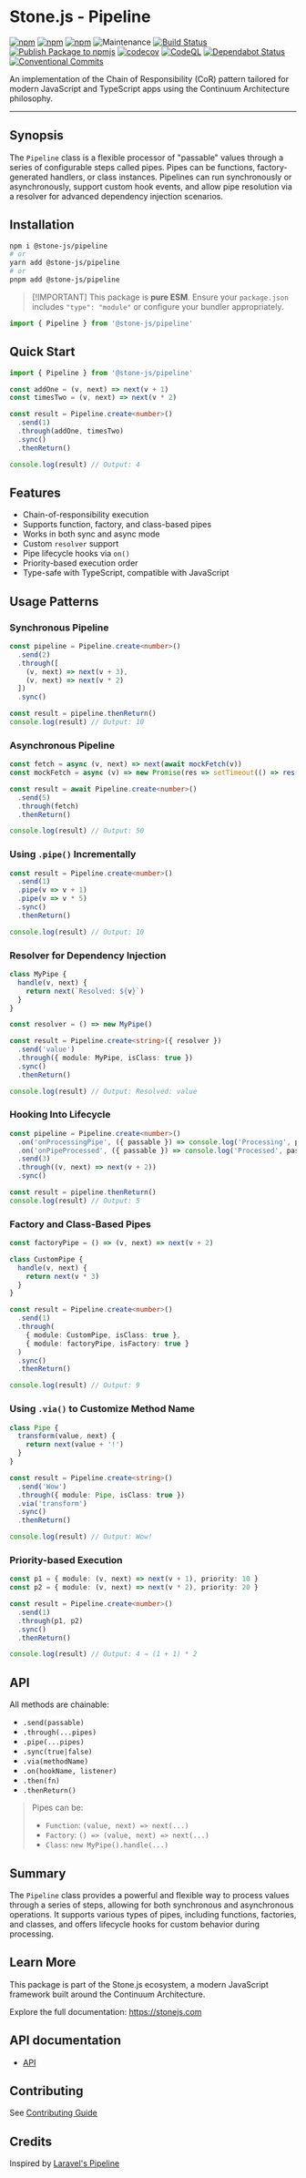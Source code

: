 # Stone.js - Pipeline

[![npm](https://img.shields.io/npm/l/@stone-js/pipeline)](https://opensource.org/licenses/MIT)
[![npm](https://img.shields.io/npm/v/@stone-js/pipeline)](https://www.npmjs.com/package/@stone-js/pipeline)
[![npm](https://img.shields.io/npm/dm/@stone-js/pipeline)](https://www.npmjs.com/package/@stone-js/pipeline)
![Maintenance](https://img.shields.io/maintenance/yes/2025)
[![Build Status](https://github.com/stonemjs/pipeline/actions/workflows/main.yml/badge.svg)](https://github.com/stonemjs/pipeline/actions/workflows/main.yml)
[![Publish Package to npmjs](https://github.com/stonemjs/pipeline/actions/workflows/release.yml/badge.svg)](https://github.com/stonemjs/pipeline/actions/workflows/release.yml)
[![codecov](https://codecov.io/gh/stonemjs/pipeline/graph/badge.svg?token=5MKS9179YL)](https://codecov.io/gh/stonemjs/pipeline)
[![CodeQL](https://github.com/stonemjs/pipeline/actions/workflows/github-code-scanning/codeql/badge.svg)](https://github.com/stonemjs/pipeline/security/code-scanning)
[![Dependabot Status](https://img.shields.io/badge/Dependabot-enabled-brightgreen.svg)](https://github.com/stonemjs/pipeline/network/updates)
[![Conventional Commits](https://img.shields.io/badge/Conventional%20Commits-1.0.0-yellow.svg)](https://conventionalcommits.org)

An implementation of the Chain of Responsibility (CoR) pattern tailored for modern JavaScript and TypeScript apps using the Continuum Architecture philosophy.

---

## Synopsis

The `Pipeline` class is a flexible processor of "passable" values through a series of configurable steps called pipes. Pipes can be functions, factory-generated handlers, or class instances. Pipelines can run synchronously or asynchronously, support custom hook events, and allow pipe resolution via a resolver for advanced dependency injection scenarios.

## Installation

```bash
npm i @stone-js/pipeline
# or
yarn add @stone-js/pipeline
# or
pnpm add @stone-js/pipeline
````

> \[!IMPORTANT]
> This package is **pure ESM**. Ensure your `package.json` includes `"type": "module"` or configure your bundler appropriately.

```ts
import { Pipeline } from '@stone-js/pipeline'
```

## Quick Start

```ts
import { Pipeline } from '@stone-js/pipeline'

const addOne = (v, next) => next(v + 1)
const timesTwo = (v, next) => next(v * 2)

const result = Pipeline.create<number>()
  .send(1)
  .through(addOne, timesTwo)
  .sync()
  .thenReturn()

console.log(result) // Output: 4
```

## Features

* Chain-of-responsibility execution
* Supports function, factory, and class-based pipes
* Works in both sync and async mode
* Custom `resolver` support
* Pipe lifecycle hooks via `on()`
* Priority-based execution order
* Type-safe with TypeScript, compatible with JavaScript

## Usage Patterns

### Synchronous Pipeline

```ts
const pipeline = Pipeline.create<number>()
  .send(2)
  .through([
    (v, next) => next(v + 3),
    (v, next) => next(v * 2)
  ])
  .sync()

const result = pipeline.thenReturn()
console.log(result) // Output: 10
```

### Asynchronous Pipeline

```ts
const fetch = async (v, next) => next(await mockFetch(v))
const mockFetch = async (v) => new Promise(res => setTimeout(() => res(v * 10), 500))

const result = await Pipeline.create<number>()
  .send(5)
  .through(fetch)
  .thenReturn()

console.log(result) // Output: 50
```

### Using `.pipe()` Incrementally

```ts
const result = Pipeline.create<number>()
  .send(1)
  .pipe(v => v + 1)
  .pipe(v => v * 5)
  .sync()
  .thenReturn()

console.log(result) // Output: 10
```

### Resolver for Dependency Injection

```ts
class MyPipe {
  handle(v, next) {
    return next(`Resolved: ${v}`)
  }
}

const resolver = () => new MyPipe()

const result = Pipeline.create<string>({ resolver })
  .send('value')
  .through({ module: MyPipe, isClass: true })
  .sync()
  .thenReturn()

console.log(result) // Output: Resolved: value
```

### Hooking Into Lifecycle

```ts
const pipeline = Pipeline.create<number>()
  .on('onProcessingPipe', ({ passable }) => console.log('Processing', passable))
  .on('onPipeProcessed', ({ passable }) => console.log('Processed', passable))
  .send(3)
  .through((v, next) => next(v + 2))
  .sync()

const result = pipeline.thenReturn()
console.log(result) // Output: 5
```

### Factory and Class-Based Pipes

```ts
const factoryPipe = () => (v, next) => next(v + 2)

class CustomPipe {
  handle(v, next) {
    return next(v * 3)
  }
}

const result = Pipeline.create<number>()
  .send(1)
  .through(
    { module: CustomPipe, isClass: true },
    { module: factoryPipe, isFactory: true }
  )
  .sync()
  .thenReturn()

console.log(result) // Output: 9
```

### Using `.via()` to Customize Method Name

```ts
class Pipe {
  transform(value, next) {
    return next(value + '!')
  }
}

const result = Pipeline.create<string>()
  .send('Wow')
  .through({ module: Pipe, isClass: true })
  .via('transform')
  .sync()
  .thenReturn()

console.log(result) // Output: Wow!
```

### Priority-based Execution

```ts
const p1 = { module: (v, next) => next(v + 1), priority: 10 }
const p2 = { module: (v, next) => next(v * 2), priority: 20 }

const result = Pipeline.create<number>()
  .send(1)
  .through(p1, p2)
  .sync()
  .thenReturn()

console.log(result) // Output: 4 → (1 + 1) * 2
```

## API

All methods are chainable:

* `.send(passable)`
* `.through(...pipes)`
* `.pipe(...pipes)`
* `.sync(true|false)`
* `.via(methodName)`
* `.on(hookName, listener)`
* `.then(fn)`
* `.thenReturn()`

> Pipes can be:
>
> * `Function`: `(value, next) => next(...)`
> * `Factory`: `() => (value, next) => next(...)`
> * `Class`: `new MyPipe().handle(...)`


## Summary

The `Pipeline` class provides a powerful and flexible way to process values through a series of steps, allowing for both synchronous and asynchronous operations. It supports various types of pipes, including functions, factories, and classes, and offers lifecycle hooks for custom behavior during processing.

## Learn More

This package is part of the Stone.js ecosystem, a modern JavaScript framework built around the Continuum Architecture.

Explore the full documentation: https://stonejs.com

## API documentation

* [API](https://github.com/stonemjs/pipeline/blob/main/docs)

## Contributing

See [Contributing Guide](https://github.com/stonemjs/pipeline/blob/main/CONTRIBUTING.md)

## Credits

Inspired by [Laravel's Pipeline](https://github.com/laravel/framework/blob/10.x/src/Illuminate/Pipeline/Pipeline.php)